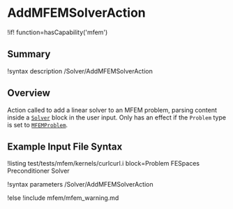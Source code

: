 # AddMFEMSolverAction

!if! function=hasCapability('mfem')

## Summary

!syntax description /Solver/AddMFEMSolverAction

## Overview

Action called to add a linear solver to an MFEM problem, parsing content inside a
[`Solver`](source/mfem/solvers/MFEMSolverBase.md) block in the user input. Only has an effect if the
`Problem` type is set to [`MFEMProblem`](source/mfem/problem/MFEMProblem.md).

## Example Input File Syntax

!listing test/tests/mfem/kernels/curlcurl.i block=Problem FESpaces Preconditioner Solver

!syntax parameters /Solver/AddMFEMSolverAction

!else
!include mfem/mfem_warning.md
